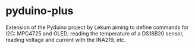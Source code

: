 # pyduino-plus
Extension of the Pyduino project by Lekum aiming to define commands for I2C: MPC4725 and OLED; reading the temperature of a DS18B20 sensor, reading voltage and current with the INA219, etc.
